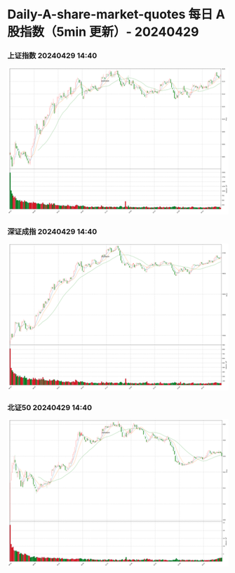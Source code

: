 
# Daily-A-share-market-quotes 每日 A 股指数（5min 更新）- 20240429

### 上证指数 20240429 14:40
![](./fig/2024/4/20240429-sh000001.png)

### 深证成指 20240429 14:40
![](./fig/2024/4/20240429-sz399001.png)

### 北证50 20240429 14:40
![](./fig/2024/4/20240429-bj899050.png)
